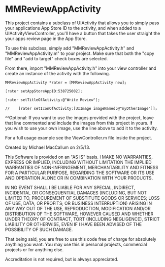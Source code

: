 MMReviewAppActivity
===================

This project contains a subclass of UIActivity that allows you to simply pass your applications App Store ID to the activity, and when added to a UIActivityViewController, you'll have a button that takes the user straight the your apps review page in the App Store.


To use this subclass, simply add "MMReviewAppActivity.h" and "MMReviewAppActivity.m" to your project. Make sure that both the "copy file" and "add to target" check boxes are selected.

From there, import "MMReviewAppActivity.h" into your view controller and create an instance of the activity with the following.

```MMReviewAppActivity *rater = [MMReviewAppActivity new];```

```[rater setAppStoreAppID:538725002];```

```[rater setTitleOfActivity:@"Write Review"];```

```//    [rater setIconOfActivity:[UIImage imageNamed:@"myOtherImage"]];```


^^Optional: If you want to use the images provided with the project, leave that line commented and include the images from this project in yours. If you wish to use your own image, use the line above to add it to the activity.

For a full usage example see the ViewController.m file inside the project.


Created by Michael MacCallum on 2/5/13. 

This Software is provided on an "AS IS" basis. I MAKE NO WARRANTIES, EXPRESS OR IMPLIED, INCLUDING WITHOUT LIMITATION THE IMPLIED WARRANTIES OF NON-INFRINGEMENT, MERCHANTABILITY AND FITNESS FOR A PARTICULAR PURPOSE, REGARDING THE SOFTWARE OR ITS USE AND OPERATION ALONE OR IN COMBINATION WITH YOUR PRODUCTS.

IN NO EVENT SHALL I BE LIABLE FOR ANY SPECIAL, INDIRECT, INCIDENTAL OR CONSEQUENTIAL DAMAGES (INCLUDING, BUT NOT LIMITED TO, PROCUREMENT OF SUBSTITUTE GOODS OR SERVICES; LOSS OF USE, DATA, OR PROFITS; OR BUSINESS INTERRUPTION) ARISING IN ANY WAY OUT OF THE USE, REPRODUCTION, MODIFICATION AND/OR DISTRIBUTION OF THE SOFTWARE, HOWEVER CAUSED AND WHETHER UNDER THEORY OF CONTRACT, TORT (INCLUDING NEGLIGENCE), STRICT LIABILITY OR OTHERWISE, EVEN IF I HAVE BEEN ADVISED OF THE POSSIBILITY OF SUCH DAMAGE.

That being said, you are free to use this code free of charge for absolutely anything you want. You may use this in personal projects, commercial projects or for anything else.

Accreditation is not required, but is always appreciated.
